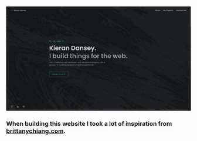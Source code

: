 
<!--<h1 align="center">
  kierandansey.co.uk - v1
</h1>
<p align="center">
  My personal website, <a href="https://kierandansey.co.uk" target="_blank">kierandansey.co.uk</a>, built with <a href="https://www.gatsbyjs.org/" target="_blank">Gatsby</a> and hosted with <a href="https://www.netlify.com/" target="_blank">Netlify</a>
</p>-->

![demo](https://raw.githubusercontent.com/kdan80/v1/master/src/images/demo.webp)

### When building this website I took a lot of inspiration from [brittanychiang.com](https://brittanychiang.com).
